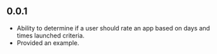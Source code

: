 ## 0.0.1

* Ability to determine if a user should rate an app based on days and times launched criteria.
* Provided an example.
